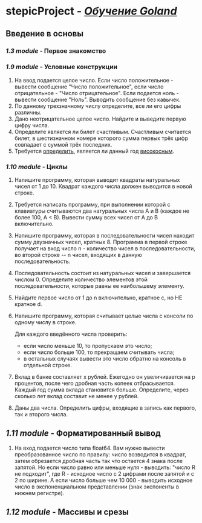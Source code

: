 # stepicProject - [ *Oбучение Goland* ](https://stepik.org/course/54403/syllabus)

## Введение в основы

### *1.3 module* - **Первое знакомство**

### *1.9 module* - **Условные конструкции**

1. На ввод подается целое число. Если число положительное - вывести сообщение "Число положительное", если число отрицательное - "Число отрицательное". Если подается ноль - вывести сообщение "Ноль". Выводить сообщение без кавычек.
2. По данному трехзначному числу определите, все ли его цифры различны.
3. Дано неотрицательное целое число. Найдите и выведите первую цифру числа.
4. Определите является ли билет счастливым. Счастливым считается билет, в шестизначном номере которого сумма первых трёх цифр совпадает с суммой трёх последних.
5. Требуется [определить](https://learn.microsoft.com/ru-ru/office/troubleshoot/excel/determine-a-leap-year#how-to-determine-whether-a-year-is-a-leap-year), является ли данный год [високосным](https://ru.wikipedia.org/wiki/Високосный_год).

### *1.10 module* - **Циклы**

1. Напишите программу, которая выводит квадраты натуральных чисел от 1 до 10. Квадрат каждого числа должен выводится в новой строке.
2. Требуется написать программу, при выполнении которой с клавиатуры считываются два натуральных числа A и B (каждое не более 100, A < B). Вывести сумму всех чисел от A до B  включительно.
3. Напишите программу, которая в последовательности чисел находит сумму двузначных чисел, кратных 8. Программа в первой строке получает на вход число n - количество чисел в последовательности, во второй строке -- n чисел, входящих в данную последовательность.
4. Последовательность состоит из натуральных чисел и завершается числом 0. Определите количество элементов этой последовательности, которые равны ее наибольшему элементу.
5. Найдите первое число от 1 до n включительно, кратное c, но НЕ кратное d.
6. Напишите программу, которая считывает целые числа с консоли по одному числу в строке.

    Для каждого введённого числа проверить:
    - если число меньше 10, то пропускаем это число;
    - если число больше 100, то прекращаем считывать числа;
    - в остальных случаях вывести это число обратно на консоль в отдельной строке.
7. Вклад в банке составляет x рублей. Ежегодно он увеличивается на p процентов, после чего дробная часть копеек отбрасывается. Каждый год сумма вклада становится больше. Определите, через сколько лет вклад составит не менее y рублей.
8. Даны два числа. Определить цифры, входящие в запись как первого, так и второго числа.

## *1.11 module* -  **Форматированный вывод**

1. На вход подается число типа float64. Вам нужно вывести преобразованное число по правилу: число возводится в квадрат, затем обрезается дробная часть так что остается 4 знака после запятой. Но если число равно или меньше нуля - выводить:
"число R не подходит", где R - исходное число с 2 цифрами после запятой и с 2 по ширине. А если число больше чем 10 000 - выводить исходное число в экспоненциальном представлении (знак экспоненты в нижнем регистре).

## *1.12 module* - **Массивы и срезы**
